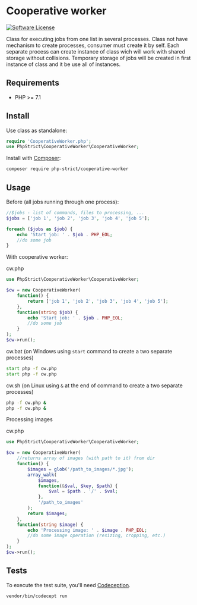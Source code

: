 # Cooperative worker

[![Software License][ico-license]](LICENSE.txt)

Class for executing jobs from one list in several processes.
Class not have mechanism to create processes, consumer must create it by self.
Each separate process can create instance of class wich will work with shared storage without collisions.
Temporary storage of jobs will be created in first instance of class and it be use all of instances.

## Requirements

*   PHP >= 7.1

## Install

Use class as standalone:

```php
require 'CooperativeWorker.php';
use PhpStrict\CooperativeWorker\CooperativeWorker;
```

Install with [Composer](http://getcomposer.org):
    
```bash
composer require php-strict/cooperative-worker
```

## Usage

Before (all jobs running through one process):

```php
//$jobs - list of commands, files to processing, ...
$jobs = ['job 1', 'job 2', 'job 3', 'job 4', 'job 5'];

foreach ($jobs as $job) {
    echo 'Start job: ' . $job . PHP_EOL;
    //do some job
}
```

With cooperative worker:

cw.php

```php
use PhpStrict\CooperativeWorker\CooperativeWorker;

$cw = new CooperativeWorker(
    function() {
        return ['job 1', 'job 2', 'job 3', 'job 4', 'job 5'];
    }, 
    function(string $job) {
        echo 'Start job: ' . $job . PHP_EOL;
        //do some job
    }
);
$cw->run();
```

cw.bat (on Windows using `start` command to create a two separate processes)

```bat
start php -f cw.php
start php -f cw.php
```

cw.sh (on Linux using `&` at the end of command to create a two separate processes)

```sh
php -f cw.php &
php -f cw.php &
```

Processing images

cw.php

```php
use PhpStrict\CooperativeWorker\CooperativeWorker;

$cw = new CooperativeWorker(
    //returns array of images (with path to it) from dir
    function() {
        $images = glob('/path_to_images/*.jpg');
        array_walk(
            $images, 
            function(&$val, $key, $path) {
                $val = $path . '/' . $val;
            }, 
            '/path_to_images'
        );
        return $images;
    }, 
    function(string $image) {
        echo 'Processing image: ' . $image . PHP_EOL;
        //do some image operation (resizing, cropping, etc.)
    }
);
$cw->run();
```

## Tests

To execute the test suite, you'll need [Codeception](https://codeception.com/).

```bash
vendor/bin/codecept run
```

[ico-license]: https://img.shields.io/badge/license-GPL-brightgreen.svg?style=flat-square
